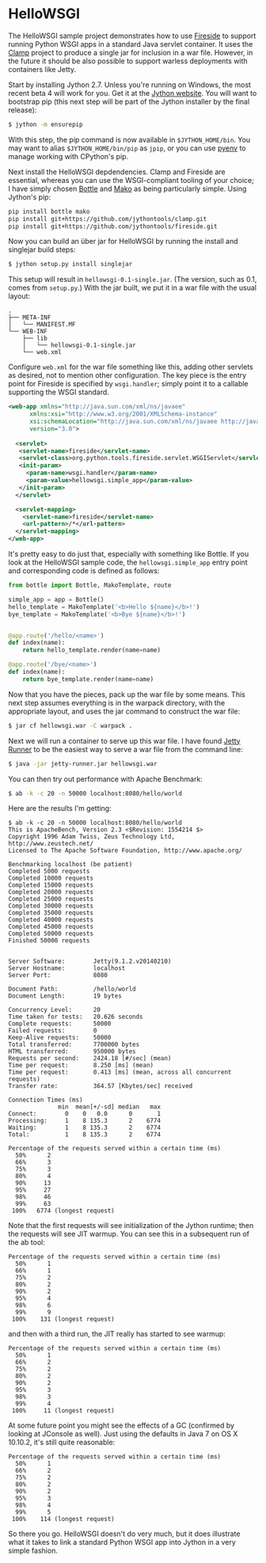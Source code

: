 HelloWSGI
=========

The HelloWSGI sample project demonstrates how to use [Fireside][] to
support running Python WSGI apps in a standard Java servlet
container. It uses the [Clamp][] project to produce a single jar for
inclusion in a war file. However, in the future it should be also
possible to support warless deployments with containers like Jetty.

Start by installing Jython 2.7. Unless you're running on Windows, the
most recent beta 4 will work for you. Get it at the
[Jython website][]. You will want to bootstrap pip (this next step
will be part of the Jython installer by the final release):

````bash
$ jython -m ensurepip
````

With this step, the pip command is now available in
`$JYTHON_HOME/bin`. You may want to alias `$JYTHON_HOME/bin/pip` as
`jpip`, or you can use [pyenv][] to manage working with CPython's pip.

Next install the HelloWSGI depdendencies. Clamp and Fireside are
essential, whereas you can use the WSGI-compliant tooling of your
choice; I have simply chosen [Bottle][] and [Mako][] as being
particularly simple. Using Jython's pip:

````bash
pip install bottle mako
pip install git+https://github.com/jythontools/clamp.git
pip install git+https://github.com/jythontools/fireside.git
````

Now you can build an über jar for HelloWSGI by running the install and
singlejar build steps:

````bash
$ jython setup.py install singlejar
````

This setup will result in `hellowsgi-0.1-single.jar`. (The version, such
as 0.1, comes from `setup.py`.) With the jar built, we put it in a war
file with the usual layout:

````
.
├── META-INF
│   └── MANIFEST.MF
└── WEB-INF
    ├── lib
    │   └── hellowsgi-0.1-single.jar
    └── web.xml
````

Configure `web.xml` for the war file something like this, adding other
servlets as desired, not to mention other configuration. The key piece
is the entry point for Fireside is specified by `wsgi.handler`; simply
point it to a callable supporting the WSGI standard.

````xml
<web-app xmlns="http://java.sun.com/xml/ns/javaee"
      xmlns:xsi="http://www.w3.org/2001/XMLSchema-instance"
      xsi:schemaLocation="http://java.sun.com/xml/ns/javaee http://java.sun.com/xml/ns/javaee/web-app_3_0.xsd"
      version="3.0">  
        
  <servlet>
   <servlet-name>fireside</servlet-name>
   <servlet-class>org.python.tools.fireside.servlet.WSGIServlet</servlet-class>
   <init-param>
     <param-name>wsgi.handler</param-name>
     <param-value>hellowsgi.simple_app</param-value>
   </init-param>
  </servlet>

  <servlet-mapping>
    <servlet-name>fireside</servlet-name>
    <url-pattern>/*</url-pattern>
  </servlet-mapping>
</web-app>
````

It's pretty easy to do just that, especially with something like
Bottle. If you look at the HelloWSGI sample code, the
`hellowsgi.simple_app` entry point and corresponding code is defined
as follows:

````python
from bottle import Bottle, MakoTemplate, route

simple_app = app = Bottle()
hello_template = MakoTemplate('<b>Hello ${name}</b>!')
bye_template = MakoTemplate('<b>Bye ${name}</b>!')


@app.route('/hello/<name>')
def index(name):
    return hello_template.render(name=name)

@app.route('/bye/<name>')
def index(name):
    return bye_template.render(name=name)
````

Now that you have the pieces, pack up the war file by some means. This
next step assumes everything is in the warpack directory, with the
appropriate layout, and uses the jar command to construct the war
file:

````bash
$ jar cf hellowsgi.war -C warpack .
````

Next we will run a container to serve up this war file. I have found
[Jetty Runner][] to be the easiest way to serve a war file from the
command line:

````bash
$ java -jar jetty-runner.jar hellowsgi.war
````

You can then try out performance with Apache Benchmark:

````bash
$ ab -k -c 20 -n 50000 localhost:8080/hello/world
````

Here are the results I'm getting:

````
$ ab -k -c 20 -n 50000 localhost:8080/hello/world
This is ApacheBench, Version 2.3 <$Revision: 1554214 $>
Copyright 1996 Adam Twiss, Zeus Technology Ltd, http://www.zeustech.net/
Licensed to The Apache Software Foundation, http://www.apache.org/

Benchmarking localhost (be patient)
Completed 5000 requests
Completed 10000 requests
Completed 15000 requests
Completed 20000 requests
Completed 25000 requests
Completed 30000 requests
Completed 35000 requests
Completed 40000 requests
Completed 45000 requests
Completed 50000 requests
Finished 50000 requests


Server Software:        Jetty(9.1.2.v20140210)
Server Hostname:        localhost
Server Port:            8080

Document Path:          /hello/world
Document Length:        19 bytes

Concurrency Level:      20
Time taken for tests:   20.626 seconds
Complete requests:      50000
Failed requests:        0
Keep-Alive requests:    50000
Total transferred:      7700000 bytes
HTML transferred:       950000 bytes
Requests per second:    2424.18 [#/sec] (mean)
Time per request:       8.250 [ms] (mean)
Time per request:       0.413 [ms] (mean, across all concurrent requests)
Transfer rate:          364.57 [Kbytes/sec] received

Connection Times (ms)
              min  mean[+/-sd] median   max
Connect:        0    0   0.0      0       1
Processing:     1    8 135.3      2    6774
Waiting:        1    8 135.3      2    6774
Total:          1    8 135.3      2    6774

Percentage of the requests served within a certain time (ms)
  50%      2
  66%      3
  75%      3
  80%      4
  90%     13
  95%     27
  98%     46
  99%     63
 100%   6774 (longest request)
````

Note that the first requests will see initialization of the Jython runtime; then the requests will see JIT warmup. You can see this in a subsequent run of the ab tool:

````
Percentage of the requests served within a certain time (ms)
  50%      1
  66%      1
  75%      2
  80%      2
  90%      2
  95%      4
  98%      6
  99%      9
 100%    131 (longest request)
 ````

and then with a third run, the JIT really has started to see warmup:

````
Percentage of the requests served within a certain time (ms)
  50%      1
  66%      2
  75%      2
  80%      2
  90%      2
  95%      3
  98%      3
  99%      4
 100%     11 (longest request)
````

At some future point you might see the effects of a GC (confirmed by looking at JConsole as well). Just using the defaults in Java 7 on OS X 10.10.2, it's still quite reasonable:

````
Percentage of the requests served within a certain time (ms)
  50%      1
  66%      2
  75%      2
  80%      2
  90%      2
  95%      3
  98%      4
  99%      5
 100%    114 (longest request)
````

So there you go. HelloWSGI doesn't do very much, but it does
illustrate what it takes to link a standard Python WSGI app into
Jython in a very simple fashion.

<!-- references -->

[Bottle]: https://github.com/bottlepy/bottle
[Clamp]: https://github.com/jythontools/clamp
[Fireside]: https://github.com/jythontools/fireside
[Jetty Runner]: http://wiki.eclipse.org/Jetty/Howto/Using_Jetty_Runner
[Jython website]: http://www.jython.org/
[Mako]: http://www.makotemplates.org/
[pyenv]: https://github.com/yyuu/pyenv
